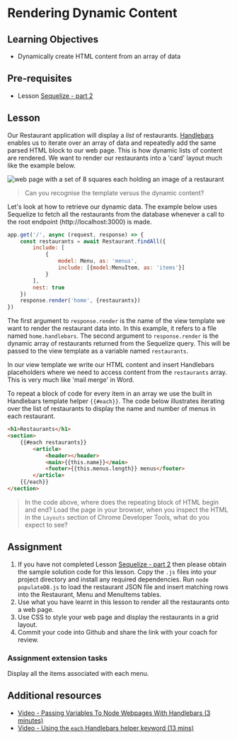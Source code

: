 # Rendering Dynamic Content

## Learning Objectives
* Dynamically create HTML content from an array of data 

## Pre-requisites
* Lesson [Sequelize - part 2](/curriculum/Bootcamp/Unit-3-Relational_Databases/0.3.9-Sequelize_part_1.html)

## Lesson
Our Restaurant application will display a <em>list</em> of restaurants. [Handlebars](https://handlebarsjs.com/) enables us to iterate over an array of data and repeatedly add the same parsed HTML block to our web page. This is how dynamic lists of content are rendered. We want to render our restaurants into a 'card' layout much like the example below.

![web page with a set of 8 squares each holding an image of a restaurant](https://user-images.githubusercontent.com/1316724/114185019-22c01300-993d-11eb-8dab-f102fc97e494.png)

> Can you recognise the template versus the dynamic content?

Let's look at how to retrieve our dynamic data. The example below uses Sequelize to fetch all the restaurants from the database whenever a call to the root endpoint (http://localhost:3000) is made. 

```javascript
app.get('/', async (request, response) => {
    const restaurants = await Restaurant.findAll({
        include: [
            {
                model: Menu, as: 'menus',
                include: [{model:MenuItem, as: 'items'}]
            }
        ],
        nest: true
    })
    response.render('home', {restaurants})
})
```

The first argument to `response.render` is the name of the view template we want to render the restaurant data into. In this example, it refers to a file named `home.handlebars`.
The second argument to `response.render` is the dynamic array of restaurants returned from the Sequelize query. This will be passed to the view template as a variable named `restaurants`.

In our view template we write our HTML content and insert Handlebars placeholders where we need to access content from the `restaurants` array. This is very much like 'mail merge' in Word.

To repeat a block of code for every item in an array we use the built in Handlebars template helper `{{#each}}`. The code below illustrates iterating over the list of restaurants to display the name and number of menus in each restaurant. 

```html
<h1>Restaurants</h1>
<section>
    {{#each restaurants}}
        <article>
            <header></header>
            <main>{{this.name}}</main>
            <footer>{{this.menus.length}} menus</footer>
        </article>
    {{/each}}
</section>
```
> In the code above, where does the repeating block of HTML begin and end? Load the page in your browser, when you inspect the HTML in the `Layouts` section of Chrome Developer Tools, what do you expect to see?

## Assignment
  1. If you have not completed Lesson [Sequelize - part 2](/curriculum/Bootcamp/Unit-3-Relational_Databases/0.3.9-Sequelize_part_2.html) then please obtain the sample solution code for this lesson. Copy the `.js` files into your project directory and install any required dependencies. Run `node populateDB.js` to load the restaurant JSON file and insert matching rows into the Restaurant, Menu and MenuItems tables.
  1. Use what you have learnt in this lesson to render all the restaurants onto a web page.
  1. Use CSS to style your web page and display the restaurants in a grid layout.
  1. Commit your code into Github and share the link with your coach for review.

### Assignment extension tasks
Display all the items associated with each menu.

## Additional resources
   * [Video - Passing Variables To Node Webpages With Handlebars (3 minutes)](https://www.youtube.com/watch?v=TV7T_vKMid4)
   * [Video - Using the `each` Handlebars helper keyword (13 mins)](https://www.youtube.com/watch?v=JbrqxPcuYVc)  
